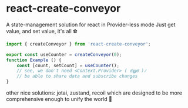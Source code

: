 # react-create-conveyor

A state-management solution for react in Provider-less mode
Just get value,  and set value, it's all ⚽
```javascript
import { createConveyor } from 'react-create-conveyor';

export const useCounter = createConveyor(0);
function Example () {
    const [count, setCount] = useCounter();
    // see, we don't need <Context.Provider> ( ఠൠఠ )ﾉ
    // be able to share data and subscribe changes
}
```

other nice solutions: jotai, zustand, recoil
which are designed to be more comprehensive enough to unify the world 🦸